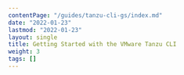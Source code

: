 ```yaml
---
contentPage: "/guides/tanzu-cli-gs/index.md"
date: "2022-01-23"
lastmod: "2022-01-23"
layout: single
title: Getting Started with the VMware Tanzu CLI
weight: 3
tags: []
---
```

